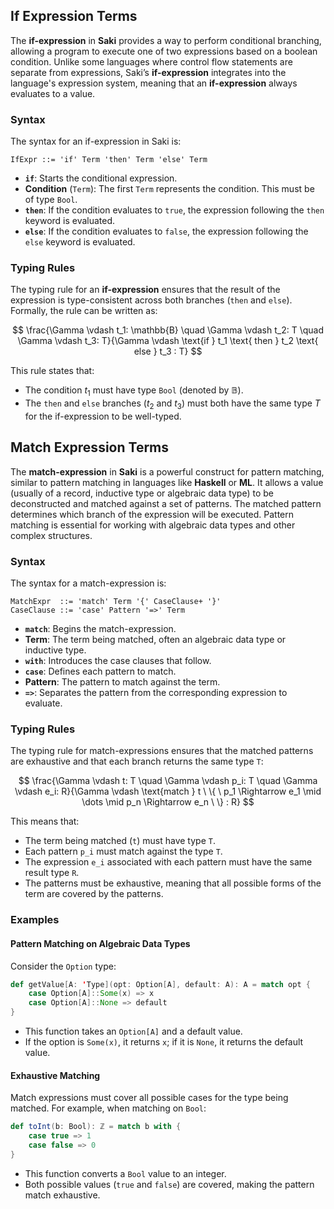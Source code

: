 ## If Expression Terms

The **if-expression** in **Saki** provides a way to perform conditional branching, allowing a program to execute one of two expressions based on a boolean condition. Unlike some languages where control flow statements are separate from expressions, Saki’s **if-expression** integrates into the language's expression system, meaning that an **if-expression** always evaluates to a value.

### Syntax

The syntax for an if-expression in Saki is:

```
IfExpr ::= 'if' Term 'then' Term 'else' Term
```

- **`if`**: Starts the conditional expression.
- **Condition** (`Term`): The first `Term` represents the condition. This must be of type `Bool`.
- **`then`**: If the condition evaluates to `true`, the expression following the `then` keyword is evaluated.
- **`else`**: If the condition evaluates to `false`, the expression following the `else` keyword is evaluated.

### Typing Rules

The typing rule for an **if-expression** ensures that the result of the expression is type-consistent across both branches (`then` and `else`). Formally, the rule can be written as:

$$
\frac{\Gamma \vdash t_1: \mathbb{B} \quad \Gamma \vdash t_2: T \quad \Gamma \vdash t_3: T}{\Gamma \vdash \text{if } t_1 \text{ then } t_2 \text{ else } t_3 : T}
$$

This rule states that:
- The condition $t_1$ must have type `Bool` (denoted by $\mathbb{B}$).
- The `then` and `else` branches ($t_2$ and $t_3$) must both have the same type $T$ for the if-expression to be well-typed.


## Match Expression Terms

The **match-expression** in **Saki** is a powerful construct for pattern matching, similar to pattern matching in languages like **Haskell** or **ML**. It allows a value (usually of a record, inductive type or algebraic data type) to be deconstructed and matched against a set of patterns. The matched pattern determines which branch of the expression will be executed. Pattern matching is essential for working with algebraic data types and other complex structures.

### Syntax

The syntax for a match-expression is:

```
MatchExpr  ::= 'match' Term '{' CaseClause+ '}'
CaseClause ::= 'case' Pattern '=>' Term
```

- **`match`**: Begins the match-expression.
- **Term**: The term being matched, often an algebraic data type or inductive type.
- **`with`**: Introduces the case clauses that follow.
- **`case`**: Defines each pattern to match.
- **Pattern**: The pattern to match against the term.
- **`=>`**: Separates the pattern from the corresponding expression to evaluate.

### Typing Rules

The typing rule for match-expressions ensures that the matched patterns are exhaustive and that each branch returns the same type `T`:

$$
\frac{\Gamma \vdash t: T \quad \Gamma \vdash p_i: T \quad \Gamma \vdash e_i: R}{\Gamma \vdash \text{match } t \ \{ \ p_1 \Rightarrow e_1 \mid \dots \mid p_n \Rightarrow e_n \ \} : R}
$$

This means that:
- The term being matched (`t`) must have type `T`.
- Each pattern `p_i` must match against the type `T`.
- The expression `e_i` associated with each pattern must have the same result type `R`.
- The patterns must be exhaustive, meaning that all possible forms of the term are covered by the patterns.

### Examples

#### Pattern Matching on Algebraic Data Types

Consider the `Option` type:

```scala
def getValue[A: 'Type](opt: Option[A], default: A): A = match opt {
    case Option[A]::Some(x) => x
    case Option[A]::None => default
}
```

- This function takes an `Option[A]` and a default value.
- If the option is `Some(x)`, it returns `x`; if it is `None`, it returns the default value.

#### Exhaustive Matching

Match expressions must cover all possible cases for the type being matched. For example, when matching on `Bool`:

```scala
def toInt(b: Bool): ℤ = match b with {
    case true => 1
    case false => 0
}
```

- This function converts a `Bool` value to an integer.
- Both possible values (`true` and `false`) are covered, making the pattern match exhaustive.

